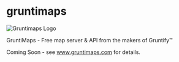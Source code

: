 # gruntimaps
<img src="https://www.gruntimaps.com/wp-content/uploads/2018/09/gruntimaps@400w.png" alt = "Gruntimaps Logo">

GruntiMaps - Free map server &amp; API from the makers of Gruntify&trade;

Coming Soon - see www.gruntimaps.com for details.
